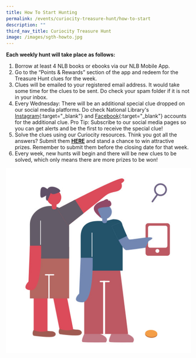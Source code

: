 ```yaml
---
title: How To Start Hunting
permalink: /events/curiocity-treasure-hunt/how-to-start
description: ""
third_nav_title: Curiocity Treasure Hunt
image: /images/sgth-howto.jpg
---
```

**Each weekly hunt will take place as follows:**

1. Borrow at least 4 NLB books or ebooks via our NLB Mobile App.
2. Go to the “Points & Rewards” section of the app and redeem for the Treasure Hunt clues for the week.
3. Clues will be emailed to your registered email address. It would take some time for the clues to be sent. Do check your spam folder if it is not in your inbox.
4. Every Wednesday: There will be an additional special clue dropped on our social media platforms. Do check National Library's [Instagram](https://www.instagram.com/NationalLibrarysg){:target="_blank"}  and [Facebook](https://www.facebook.com/NationalLibrarySG){:target="_blank"}  accounts for the additional clue. Pro Tip: Subscribe to our social media pages so you can get alerts and be the first to receive the special clue!
5. Solve the clues using our Curiocity resources. Think you got all the answers? Submit them **[HERE](https://curiocity.nlb.gov.sg/events/curiocity-treasure-hunt/submission)** and stand a chance to win attractive prizes. Remember to submit them before the closing date for that week.
6. Every week, new hunts will begin and there will be new clues to be solved, which only means there are more prizes to be won!


<div>
<div class="row is-multiline">
    <div class="col is-half-desktop is-half-tablet">
<img src="/images/sgth-howto.jpg" alt="how to">
</div>
	<div class="col is-half-desktop is-half-tablet"></div>
</div>    
</div>